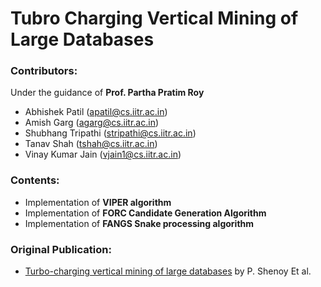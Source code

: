 # Tubro Charging Vertical Mining of Large Databases 

### Contributors:

Under the guidance of **Prof. Partha Pratim Roy**

* Abhishek Patil (apatil@cs.iitr.ac.in)
* Amish Garg (agarg@cs.iitr.ac.in)
* Shubhang Tripathi (stripathi@cs.iitr.ac.in)
* Tanav Shah (tshah@cs.iitr.ac.in)
* Vinay Kumar Jain (vjain1@cs.iitr.ac.in)



### Contents:

* Implementation of **VIPER algorithm**
* Implementation of **FORC Candidate Generation Algorithm**
* Implementation of **FANGS Snake processing algorithm**


### Original Publication:

* [Turbo-charging vertical mining of large databases](https://dl.acm.org/doi/10.1145/342009.335376) by  P. Shenoy Et al.

